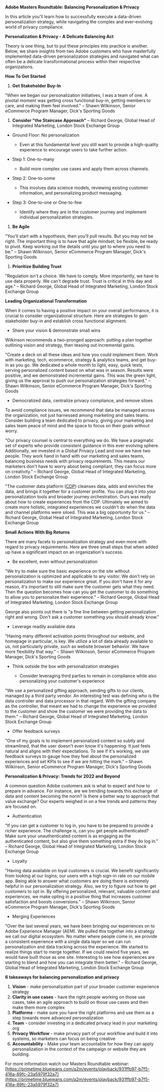 **Adobe Masters Roundtable: Balancing Personalization &amp; Privacy**

In this article you&#39;ll learn how to successfully execute a data-driven personalization strategy, while navigating the complex and ever-evolving world of privacy compliance.

**Personalization &amp; Privacy - A Delicate Balancing Act**

Theory is one thing, but to put these principles into practice is another. Below, we share insights from two Adobe customers who have masterfully implemented data-driven personalization strategies and navigated what can often be a delicate transformational process within their respective organizations.

**How To Get Started**

1. **Get Stakeholder Buy-In**

&quot;When we began our personalization initiatives, I was a team of one. A pivotal moment was getting cross functional buy-in, getting members to care, and making them feel involved.&quot; – Shawn Wilkinson, Senior eCommerce Program Manager, Dick&#39;s Sporting Goods

1. **Consider &quot;the Staircase Approach&quot;** – Richard George, Global Head of Integrated Marketing, London Stock Exchange Group

- Ground Floor: No personalization
  - Even at this fundamental level you still want to provide a high-quality experience to encourage users to take further action.

- Step 1: One-to-many
  - Build more complex use cases and apply them across channels.

- Step 2: One-to-some
  - This involves data science models, reviewing existing customer information, and personalizing product messaging.

- Step 3: One-to-one or One-to-few
  - Identify where they are in the customer journey and implement individual personalization strategies.

1. **Be Agile**

&quot;You&#39;ll start with a hypothesis, then you&#39;ll pull results. But you may not be right. The important thing is to have that agile mindset; be flexible, be ready to pivot. Keep working out the details until you get to where you need to be.&quot; – Shawn Wilkinson, Senior eCommerce Program Manager, Dick&#39;s Sporting Goods

1. **Prioritize Building Trust**

&quot;Regulation isn&#39;t a choice. We have to comply. More importantly, we have to use data properly. We can&#39;t degrade trust. Trust is critical in this day and age.&quot; – Richard George, Global Head of Integrated Marketing, London Stock Exchange Group

**Leading Organizational Transformation**

When it comes to having a positive impact on your overall performance, it is crucial to consider organizational structure. Here are strategies to gain stakeholder buy-in and establish cross functional alignment.

- Share your vision &amp; demonstrate small wins

Wilkinson recommends a two-pronged approach: putting a plan together outlining vision and strategy, then teasing out incremental gains.

&quot;Create a deck on all these ideas and how you could implement them. Work with marketing, tech, ecommerce, strategy &amp; analytics teams, and get buy-in as you go. We dedicated a whole month to light, easy, quick tests, serving personalized content based on what was in season. Results were positive, and we demonstrated incremental gains. This was the green light, giving us the approval to push our personalization strategies forward.&quot; – Shawn Wilkinson, Senior eCommerce Program Manager, Dick&#39;s Sporting Goods

- Democratized data, centralize privacy compliance, and remove siloes

To avoid compliance issues, we recommend that data be managed across the organization, not just harnessed among marketing and sales teams. Consider building a team dedicated to privacy, giving your marketing and sales team peace of mind and the space to focus on their goals without worry.

&quot;Our privacy counsel is central to everything we do. We have a pragmatic set of experts who provide consistent guidance in this ever evolving sphere. Additionally, we invested in a Global Privacy Lead and now we have two people. They work hand in hand with our marketing and sales teams, balancing business needs with privacy requirements. This means our marketers don&#39;t have to worry about being compliant, they can focus more on creativity.&quot; – Richard George, Global Head of Integrated Marketing, London Stock Exchange Group

&quot;The customer data platform ([CDP](https://experienceleague.adobe.com/docs/experience-platform/rtcdp/overview.html?lang=en)) cleanses data, adds and enriches the data, and brings it together for a customer profile. You can plug it into your personalization tools and broader journey orchestration. Ours was really about how to create experiences from the CDP. Ultimately we aimed to create more holistic, integrated experiences we couldn&#39;t do when the data and channel platforms were siloed. This was a big opportunity for us.&quot; – Richard George, Global Head of Integrated Marketing, London Stock Exchange Group

**Small Actions With Big Returns**

There are many facets to personalization strategy and even more with regard to privacy requirements. Here are three small steps that when added up have a significant impact on an organization&#39;s success.

- Be excellent, even without personalization

&quot;We try to make sure the basic experience on the site without personalization is optimized and applicable to any visitor. We don&#39;t rely on personalization to make our experience great. If you don&#39;t have it for any reason, it&#39;s important to still make sure the customer gets what they need. Then the question becomes how can you get the customer to do something to allow you to personalize their experience.&quot; – Richard George, Global Head of Integrated Marketing, London Stock Exchange Group

George also points out there is &quot;a fine line between getting personalization right and wrong. Don&#39;t ask a customer something you should already know.&quot;

- Leverage readily available data

&quot;Having many different activation points throughout our website, and homepage in particular, is key. We utilize a lot of data already available to us, not particularly private, such as website browser behavior. We have more flexibility that way.&quot; – Shawn Wilkinson, Senior eCommerce Program Manager, Dick&#39;s Sporting Goods

- Think outside the box with personalization strategies

  - Consider leveraging third parties to remain in compliance while also personalizing your customer&#39;s experience

&quot;We use a personalized gifting approach, sending gifts to our clients, managed by a third party vendor. An interesting test was defining who is the data controller and data processor in that regard. With the gifting company as the controller, that meant we had to change the experience we provided to the customer and show the customer we were providing the data to them.&quot; – Richard George, Global Head of Integrated Marketing, London Stock Exchange Group

  - Offer feedback surveys

&quot;One of my goals is to implement personalized content so subtly and streamlined, that the user doesn&#39;t even know it&#39;s happening. It just feels natural and aligns with their expectations. To see if it&#39;s working, we use feedback surveys to gauge how they feel about the personalized experiences and set KPIs to see if we are hitting the mark.&quot; – Shawn Wilkinson, Senior eCommerce Program Manager, Dick&#39;s Sporting Goods

**Personalization &amp; Privacy: Trends for 2022 and Beyond**

A common question Adobe customers ask is what to expect and how to prepare in advance. For instance, are we trending towards this exchange of data and content becoming the norm? Is there a better way to approach that value exchange? Our experts weighed in on a few trends and patterns they are focused on.

- Authentication

&quot;If you can get a customer to log in, you have to be prepared to provide a richer experience. The challenge is, can you get people authenticated? Make sure your unauthenticated content is as engaging as the authenticated content, but also give them something extra if they do log in.&quot; – Richard George, Global Head of Integrated Marketing, London Stock Exchange Group

- Loyalty

&quot;Having data available on loyal customers is crucial. We benefit significantly from looking at our logins; our users with a high sign-in rate on our mobile app. Being able to answer what customers are doing there is extremely helpful in our personalization strategy. Also, we try to figure out how to get customers to opt in. By offering personalized, relevant, valuable content and experiences, we make opting in a positive thing that increases customer satisfaction and boosts conversions.&quot; – Shawn Wilkinson, Senior eCommerce Program Manager, Dick&#39;s Sporting Goods

- Merging Experiences

&quot;Over the last several years, we have been bringing our experiences on to Adobe Experience Manager (AEM). We pulled this together into a strategy we call our digital ecosystem. No matter where people come in, we provide a consistent experience with a single data layer so we can run personalization and data tracking across the experience. We started to realize things start to merge together. If we could rewind five years, we would have built those as one site. Interesting to see how experiences are starting to blend and how you can integrate them better.&quot; – Richard George, Global Head of Integrated Marketing, London Stock Exchange Group

**6 takeaways for balancing personalization and privacy**

1. **Vision** - make personalization part of your broader customer experience strategy
2. **Clarity in use cases** - have the right people working on those use cases, take an agile approach to build on those use cases and then make them more complex
3. **Platforms** - make sure you have the right platforms and use them as a step towards more advanced personalization
4. **Team** - consider investing in a dedicated privacy lead in your marketing org
5. **Privacy Workflow** - make privacy part of your workflow and build it into systems, so marketers can focus on being creative
6. **Accountability** - Make your team accountable for how they can apply personalization in the context of the campaign or website they are building.

For more information watch our Masters Roundtable webinar: [https://primetime.bluejeans.com/a2m/events/playback/931ffb97-b7f5-416a-89fc-23a5979f32a7](https://primetime.bluejeans.com/a2m/events/playback/931ffb97-b7f5-416a-89fc-23a5979f32a7)